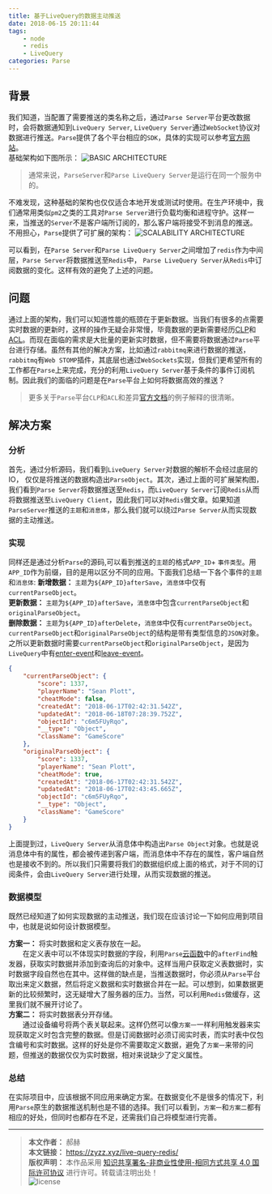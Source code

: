 ```yaml
---
title: 基于LiveQuery的数据主动推送
date: 2018-06-15 20:11:44
tags: 
    - node
    - redis
    - LiveQuery
categories: Parse
---
```



## 背景
我们知道，当配置了需要推送的类名称之后，通过`Parse Server`平台更改数据时，会将数据通知到`LiveQuery Server`, `LiveQuery Server`通过`WebSocket`协议对数据进行推送。`Parse`提供了各个平台相应的`SDK`，具体的实现可以参考[官方网站](https://docs.parseplatform.org/parse-server/guide/#live-queries)。  
基础架构如下图所示：
![BASIC ARCHITECTURE](https://docs.parseplatform.org/assets/images/lq_local.png)   
> 通常来说，`ParseServer`和`Parse LiveQuery Server`是运行在同一个服务中的。
<!-- more -->

不难发现，这种基础的架构也仅仅适合本地开发或测试时使用。在生产环境中，我们通常用类似`pm2`之类的工具对`Parse Server`进行负载均衡和进程守护。这样一来，当推送的`Server`不是客户端所订阅的，那么客户端将接受不到消息的推送。  
不用担心，`Parse`提供了可扩展的架构：
![SCALABILITY ARCHITECTURE](https://docs.parseplatform.org/assets/images/lq_multiple.png)

可以看到，在`Parse Server`和`Parse LiveQuery Server`之间增加了`redis`作为中间层，`Parse Server`将数据推送至`Redis`中， `Parse LiveQuery Server`从`Redis`中订阅数据的变化。这样有效的避免了上述的问题。

## 问题
通过上面的架构，我们可以知道性能的瓶颈在于更新数据。当我们有很多的点需要实时数据的更新时，这样的操作无疑会非常慢，毕竟数据的更新需要经历[CLP](https://docs.parseplatform.org/parse-server/guide/#class-level-permissions)和[ACL](https://docs.parseplatform.org/js/guide/#object-level-access-control)。而现在面临的需求是大批量的更新实时数据，但不需要将数据通过`Parse`平台进行存储。虽然有其他的解决方案，比如通过`rabbitmq`来进行数据的推送，`rabbitmq`有`Web STOMP`插件，其底层也通过`WebSockets`实现，但我们更希望所有的工作都在`Parse`上来完成，充分的利用`LiveQuery Server`基于条件的事件订阅机制。因此我们的面临的问题是在`Parse`平台上如何将数据高效的推送？
> 更多关于`Parse`平台`CLP`和`ACL`和差异[官方文档](https://docs.parseplatform.org/js/guide/#clp-and-acl-interaction)的例子解释的很清晰。

## 解决方案  

### 分析
首先，通过分析源码，我们看到`LiveQuery Server`对数据的解析不会经过底层的IO， 仅仅是将推送的数据构造出`ParseObject`。其次，通过上面的可扩展架构图，我们看到`Parse Server`将数据推送至`Redis`，而`LiveQuery Server`订阅`Redis`从而将数据推送至`LiveQuery Client`，因此我们可以对`Redis`做文章。如果知道`ParseServer`推送的`主题`和`消息体`，那么我们就可以绕过`Parse Server`从而实现数据的主动推送。

### 实现
同样还是通过分析`Parse`的源码,可以看到推送的`主题`的格式`APP_ID`+ `事件类型`。用`APP_ID`作为前缀，目的是用以区分不同的应用。下面我们总结一下各个事件的`主题`和`消息体`:
**新增数据：**  `主题`为`${APP_ID}afterSave`，`消息体`中仅有`currentParseObject`。  
**更新数据：**  `主题`为`${APP_ID}afterSave`，`消息体`中包含`currentParseObject`和`originalParseObject`。  
**删除数据：**  `主题`为`${APP_ID}afterDelete`，`消息体`中仅有`currentParseObject`。  
`currentParseObject`和`originalParseObject`的结构是带有类型信息的`JSON`对象。之所以更新数据时需要`currentParseObject`和`originalParseObject`，是因为`LiveQuery`中有[enter-event](https://docs.parseplatform.org/js/guide/#enter-event)和[leave-event](https://docs.parseplatform.org/js/guide/#leave-event)。  
``` json
{
    "currentParseObject": {
        "score": 1337,
        "playerName": "Sean Plott",
        "cheatMode": false,
        "createdAt": "2018-06-17T02:42:31.542Z",
        "updatedAt": "2018-06-18T07:28:39.752Z",
        "objectId": "c6m5FUyRqo",
        "__type": "Object",
        "className": "GameScore"
    },
    "originalParseObject": {
        "score": 1337,
        "playerName": "Sean Plott",
        "cheatMode": true,
        "createdAt": "2018-06-17T02:42:31.542Z",
        "updatedAt": "2018-06-17T02:43:45.665Z",
        "objectId": "c6m5FUyRqo",
        "__type": "Object",
        "className": "GameScore"
    }
}
```

上面提到过，`LiveQuery Server`从消息体中构造出`Parse Object`对象。也就是说消息体中有的属性，都会被传递到客户端，而消息体中不存在的属性，客户端自然也是接收不到的。所以我们只需要将我们的数据组织成上面的格式，对于不同的订阅条件，会由`LiveQuery Server`进行处理，从而实现数据的推送。

### 数据模型
既然已经知道了如何实现数据的主动推送，我们现在应该讨论一下如何应用到项目中，也就是说如何设计数据模型。

**方案一：** 将实时数据和定义表存放在一起。  
&emsp;&emsp;在定义表中可以不体现实时数据的字段，利用`Parse`[云函数](https://docs.parseplatform.org/cloudcode/guide/)中的`afterFind`触发器，获取实时数据并添加到查询后的对象中。这样当用户获取定义表数据时，实时数据字段自然也在其中。这样做的缺点是，当推送数据时，你必须从`Parse`平台取出来定义数据，然后将定义数据和实时数据合并在一起。可以想到，如果数据更新的比较频繁时，这无疑增大了服务器的压力。当然，可以利用`Redis`做缓存，这里我们就不展开讨论了。  
**方案二：** 将实时数据表分开存储。  
&emsp;&emsp;通过设备编号将两个表关联起来。这样仍然可以像`方案一`一样利用触发器来实现获取定义时包含完整的数据。但是订阅数据时必须订阅实时表，而实时表中仅包含编号和实时数据。这样的好处是你不需要取定义数据，避免了`方案一`来带的问题，但推送的数据仅仅为实时数据，相对来说缺少了定义属性。  

### 总结
在实际项目中，应该根据不同应用来确定方案。在数据变化不是很多的情况下，利用`Parse`原生的数据推送机制也是不错的选择。我们可以看到，`方案一`和`方案二`都有相应的好处，但同时也都存在不足，还需我们自己将模型进行完善。

---
> **本文作者：** 郝赫   
> **本文链接：** https://zyzz.xyz/live-query-redis/   
> **版权声明：** 本作品采用 [知识共享署名-非商业性使用-相同方式共享 4.0 国际许可协议](https://creativecommons.org/licenses/by-nc-sa/4.0/deed.zh) 进行许可。转载请注明出处！  
> ![license](https://i.creativecommons.org/l/by-nc-sa/4.0/88x31.png)